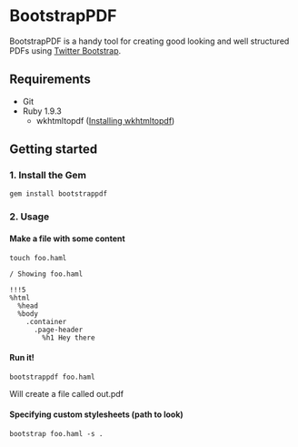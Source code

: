 # BootstrapPDF

BootstrapPDF is a handy tool for creating good looking and well structured PDFs
using [Twitter Bootstrap](http://twitter.github.com/bootstrap/).


## Requirements

- Git
- Ruby 1.9.3
  - wkhtmltopdf ([Installing wkhtmltopdf](https://github.com/pdfkit/pdfkit/wiki/Installing-WKHTMLTOPDF))


## Getting started

### 1. Install the Gem
    gem install bootstrappdf

### 2. Usage

#### Make a file with some content
    touch foo.haml

    / Showing foo.haml

    !!!5
    %html
      %head
      %body
        .container
          .page-header
            %h1 Hey there

#### Run it!

    bootstrappdf foo.haml

Will create a file called out.pdf

#### Specifying custom stylesheets (path to look)
    bootstrap foo.haml -s .
